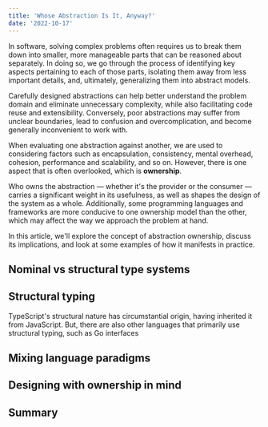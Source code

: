 ```yaml
---
title: 'Whose Abstraction Is It, Anyway?'
date: '2022-10-17'
---
```


In software, solving complex problems often requires us to break them down into smaller, more manageable parts that can be reasoned about separately. In doing so, we go through the process of identifying key aspects pertaining to each of those parts, isolating them away from less important details, and, ultimately, generalizing them into abstract models.

Carefully designed abstractions can help better understand the problem domain and eliminate unnecessary complexity, while also facilitating code reuse and extensibility. Conversely, poor abstractions may suffer from unclear boundaries, lead to confusion and overcomplication, and become generally inconvenient to work with.

When evaluating one abstraction against another, we are used to considering factors such as encapsulation, consistency, mental overhead, cohesion, performance and scalability, and so on. However, there is one aspect that is often overlooked, which is **ownership**.

Who owns the abstraction — whether it's the provider or the consumer — carries a significant weight in its usefulness, as well as shapes the design of the system as a whole. Additionally, some programming languages and frameworks are more conducive to one ownership model than the other, which may affect the way we approach the problem at hand.

In this article, we'll explore the concept of abstraction ownership, discuss its implications, and look at some examples of how it manifests in practice.

## Nominal vs structural type systems



## Structural typing

TypeScript's structural nature has circumstantial origin, having inherited it from JavaScript. But, there are also other languages that primarily use structural typing, such as Go interfaces

## Mixing language paradigms

## Designing with ownership in mind

## Summary
